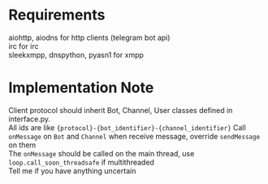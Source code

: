 
Requirements
===
aiohttp, aiodns for http clients (telegram bot api)  
irc for irc  
sleekxmpp, dnspython, pyasn1 for xmpp  

Implementation Note
===
Client protocol should inherit Bot, Channel, User classes defined in interface.py.  
All ids are like `{protocol}-{bot_identifier}-{channel_identifier}`
Call `onMessage` on `Bot` and `Channel` when receive message, override `sendMessage` on them  
The `onMessage` should be called on the main thread, use `loop.call_soon_threadsafe` if multithreaded  
Tell me if you have anything uncertain  
